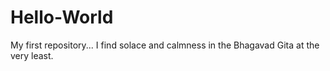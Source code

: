 # Hello-World
My first repository...
I find solace and calmness in the Bhagavad Gita at the very least. 
